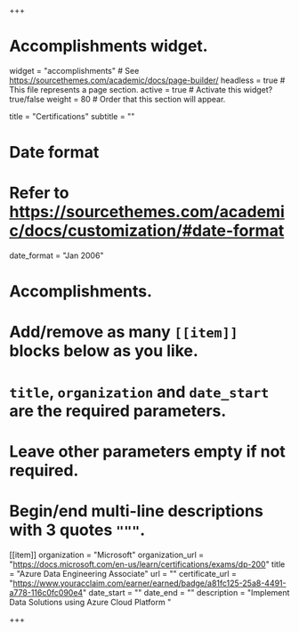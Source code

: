 +++
# Accomplishments widget.
widget = "accomplishments"  # See https://sourcethemes.com/academic/docs/page-builder/
headless = true  # This file represents a page section.
active = true  # Activate this widget? true/false
weight = 80  # Order that this section will appear.

title = "Certifications"
subtitle = ""

# Date format
#   Refer to https://sourcethemes.com/academic/docs/customization/#date-format
date_format = "Jan 2006"

# Accomplishments.
#   Add/remove as many `[[item]]` blocks below as you like.
#   `title`, `organization` and `date_start` are the required parameters.
#   Leave other parameters empty if not required.
#   Begin/end multi-line descriptions with 3 quotes `"""`.

[[item]]
  organization = "Microsoft"
  organization_url = "https://docs.microsoft.com/en-us/learn/certifications/exams/dp-200"
  title = "Azure Data Engineering Associate"
  url = ""
  certificate_url = "https://www.youracclaim.com/earner/earned/badge/a81fc125-25a8-4491-a778-116c0fc090e4"
  date_start = ""
  date_end = ""
  description = "Implement Data Solutions using Azure Cloud Platform "


+++
